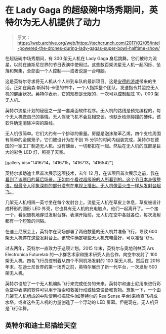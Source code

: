 # 在 Lady Gaga 的超级碗中场秀期间，英特尔为无人机提供了动力

> 原文：<https://web.archive.org/web/https://techcrunch.com/2017/02/05/intel-powered-the-drones-during-lady-gagas-super-bowl-halftime-show/>

在超级碗中场秀期间，有 300 架无人机在 Lady Gaga 身后跳舞。它们被称为流星，以前在迪斯尼世界的节日表演中使用过。这些数百架流星无人机一起闪烁、坠落和聚集，全部由一个人控制——或者说是一台电脑。

这是英特尔寻求将无人机从个人带到车队的最新项目。这是[安德的游戏](https://web.archive.org/web/20230320043431/https://en.wikipedia.org/wiki/Ender's_Game)带来的生活。正如在奥森·斯科特·卡德的书中，一个人指挥整个团队，发送指令并监控无人机的健康状况。英特尔表示，它的规模是无限的，一次可以控制超过 10，000 架无人机。

英特尔流星计划的秘密之一是一套桌面软件程序。无人机的路线是预先编程的，每个无人机做自己的事情。无人驾驶飞机不会互相交谈，也缺乏检测碰撞的硬件。该软件确定消除冲突的路线。

无人机很简单。它们大约有一个排球的重量。房屋是泡沫聚苯乙烯，四个支柱周围有简单的金属笼子。它们被设计为在不到 15 分钟的时间内组装完成，英特尔在德国的一家工厂制造无人机。没有螺丝，一切都扣在一起。然后在无人机的底部是巨大的彩色 LED 灯，照亮了天空。

[gallery ids="1416714，1416715，1416713，1416542"]

英特尔求助迪士尼首次展示这项技术，去年 12 月，在该项目首次展示之前，我在[看到了该项目的幕后场景。正如每个看过超级碗的人所看到的，这个节目本身很整洁，但最令人印象深刻的部分没有在电视上播出。无人机像萤火虫一样从发射台起飞。](https://web.archive.org/web/20230320043431/https://techcrunch.com/2016/11/16/intel-and-disney-paint-the-sky/)

几架无人机相隔一英寸坐在每个发射台上。流星无人机在草皮上休息，草皮被设计成杯形的圆形 LED 外壳，它也具有无人机的充电触点。他们一起离开了。一个接一个，看似随机地穿过发射台群。表演开始前，无人机在空中各就各位，每次发射都有一个短暂的间隔。

在迪士尼展会上，英特尔在现场部署了两倍数量的无人机并准备飞行，导致 600 架无人机停在这些发射台上。该软件确定哪些无人机充电最好，可以准备飞行。

过去两年，英特尔一直致力于这项计划。2015 年末，英特尔与奥地利林茨 Ars Electronica Futurelab 的一小群艺术家和技术研究人员合作，向空中发射了 100 架无人机。四名飞行员控制着从四个不同机场发射的 100 架无人机。然后在 2016 年末，在迪士尼世界的第一场秀之前，英特尔展示了新一代平台，一次发射 500 架无人机。

英特尔设想了一个无人机编队飞行来完成任务的未来。英特尔和迪士尼用来进行彩色空中表演的软件可以用于搜索和救援行动或检查设备和货物。想象一下，一个由几架无人机组成的中队使用扫描软件(如英特尔的 RealSense 平台)来检查飞机或水塔。或者这些无人机的力量创造了一个浮动的 LED 屏幕。但是现在，无人机只是飞行伴舞。

## 英特尔和迪士尼描绘天空
